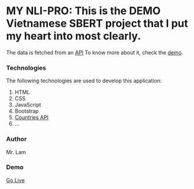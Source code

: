 # MY NLI-PRO: This is the DEMO Vietnamese SBERT project that I put my heart into most clearly.

The data is fetched from an [API](https://restcountries.eu/rest/v2/all) To know more about it, check the [demo](https://huynhxuanlam-it44.github.io/NLI-PRO-vn_sbert_deploy-CP/).

### Technologies

The following technologies are used to develop this application:

1. HTML
2. CSS
3. JavaScript
4. Bootstrap
5. [Countries API](https://restcountries.eu/rest/v2/all) 
6. ...  

### Author
Mr. Lam
### Demo
[Go Live](https://huynhxuanlam-it44.github.io/NLI-PRO-vn_sbert_deploy-CP/)
